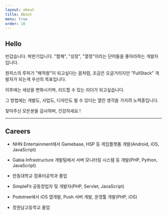 ```yaml
---
layout: about
title: About
menu: true
order: 10
---
```


## Hello

반갑습니다. 박판기입니다.
"함께", "성장", "열정"이라는 단어들을 좋아라하는 개발자입니다.

원피스의 루피가 "해적왕"이 되고싶다는 꿈처럼, 조금은 오글거리지만
"FullStack" 개발자가 되는게 우선의 목표입니다.

이후에는 세상을 변화시키며, 리드할 수 있는 리더가 되고싶습니다.

그 방법에는 개발도, 사업도, 디자인도 될 수 있다는 열린 생각을 가지려 노력중입니다.

찾아주신 모든분들 감사하며, 건강하세요 !


---

## Careers

- NHN Entertainment에서 Gamebase, HSP 등 게임플랫폼 개발(Android, iOS, JavaScript)

- Gabia Infrastructure 개발팀에서 서버 모니터링 시스템 등 개발(PHP, Python, JavaScript)

- 한동대학교 컴퓨터공학과 졸업

- SimpleFit 공동창업자 및 개발자(PHP, Servlet, JavaScript)

- Podotree에서 iOS 앱개발, Push 서버 개발, 운영툴 개발(PHP, iOS)

- 창원남고등학교 졸업